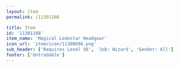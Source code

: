 ```yaml
---
layout: item
permalink: /11301108

title: Item
id: '11301108'
item_name: 'Magical Lodestar Headgear'
icon_url: 'item/icon/11300696.png'
sub_header: ['Requires Level 56', 'Job: Wizard', 'Gender: All']
footer: ['Untradable']
---
```

